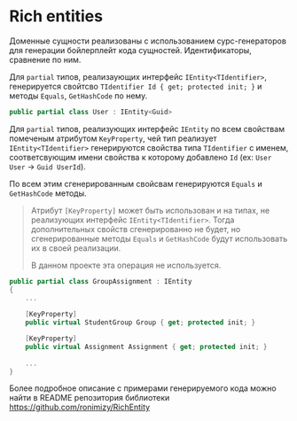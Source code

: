 # Rich entities

Доменные сущности реализованы с использованием сурс-генераторов для генерации бойлерплейт кода сущностей.
Идентификаторы, сравнение по ним.

Для `partial` типов, реализаующих интерфейс `IEntity<TIdentifier>`, генерируется 
свойтсво `TIdentifier Id { get; protected init; }` и методы `Equals`, `GetHashCode` по нему.

```csharp
public partial class User : IEntity<Guid>
```

Для `partial` типов, реализующих интерфейс `IEntity` по всем свойствам помеченым атрибутом
`KeyProperty`, чей тип реализует `IEntity<TIdentifier>` генерируются свойства типа `TIdentifier` 
с именем, соответсвующим имени свойства к которому добавлено `Id` (ex: `User User` -> `Guid UserId`).

По всем этим сгенерированным свойсвам генерируются `Equals` и `GetHashCode` методы.
> Атрибут `[KeyProperty]` может быть использован и на типах, не реализующих интерфейс `IEntity<TIdentifier>`.
> Тогда дополнительных свойств сгенерированно не будет, но сгенерированные методы `Equals`
> и `GetHashCode` будут использовать их в своей реализации.
> 
> В данном проекте эта операция не используется.

```csharp
public partial class GroupAssignment : IEntity
{
    ...
    
    [KeyProperty]
    public virtual StudentGroup Group { get; protected init; }

    [KeyProperty]
    public virtual Assignment Assignment { get; protected init; }
    
    ...
}
```

Более подробное описание с примерами генерируемого кода можно найти в README репозитория библиотеки
https://github.com/ronimizy/RichEntity